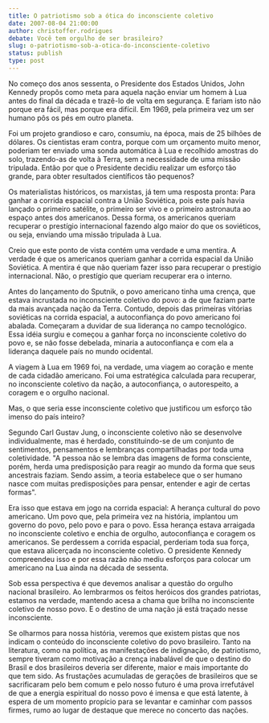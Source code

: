 ```yaml
---
title: O patriotismo sob a ótica do inconsciente coletivo
date: 2007-08-04 21:00:00
author: christoffer.rodrigues
debate: Você tem orgulho de ser brasileiro?
slug: o-patriotismo-sob-a-otica-do-inconsciente-coletivo
status: publish 
type: post
---
```


No começo dos anos sessenta, o Presidente dos Estados Unidos, John Kennedy propôs como meta para aquela nação enviar um homem à Lua antes do final da década e trazê-lo de volta em segurança. E fariam isto não porque era fácil, mas porque era difícil. Em 1969, pela primeira vez um ser humano pôs os pés em outro planeta.  

 Foi um projeto grandioso e caro, consumiu, na época, mais de 25 bilhões de dólares. Os cientistas eram contra, porque com um orçamento muito menor, poderiam ter enviado uma sonda automática à Lua e recolhido amostras do solo, trazendo-as de volta à Terra, sem a necessidade de uma missão tripulada. Então por que o Presidente decidiu realizar um esforço tão grande, para obter resultados científicos tão pequenos?  

 Os materialistas históricos, os marxistas, já tem uma resposta pronta: Para ganhar a corrida espacial contra a União Soviética, pois este país havia lançado o primeiro satélite, o primeiro ser vivo e o primeiro astronauta ao espaço antes dos americanos. Dessa forma, os americanos queriam recuperar o prestígio internacional fazendo algo maior do que os soviéticos, ou seja, enviando uma missão tripulada à Lua.  

 Creio que este ponto de vista contém uma verdade e uma mentira. A verdade é que os americanos queriam ganhar a corrida espacial da União Soviética. A mentira é que não queriam fazer isso para recuperar o prestigio internacional. Não, o prestígio que queriam recuperar era o interno.  

 Antes do lançamento do Sputnik, o povo americano tinha uma crença, que estava incrustada no inconsciente coletivo do povo: a de que faziam parte da mais avançada nação da Terra. Contudo, depois das primeiras vitórias soviéticas na corrida espacial, a autoconfiança do povo americano foi abalada. Começaram a duvidar de sua liderança no campo tecnológico. Essa idéia surgiu e começou a ganhar força no inconsciente coletivo do povo e, se não fosse debelada, minaria a autoconfiança e com ela a liderança daquele país no mundo ocidental.  

 A viagem à Lua em 1969 foi, na verdade, uma viagem ao coração e mente de cada cidadão americano. Foi uma estratégica calculada para recuperar, no inconsciente coletivo da nação, a autoconfiança, o autorespeito, a coragem e o orgulho nacional.  

 Mas, o que seria esse inconsciente coletivo que justificou um esforço tão imenso do país inteiro?  

Segundo Carl Gustav Jung, o inconsciente coletivo não se desenvolve individualmente, mas é herdado, constituindo-se de um conjunto de sentimentos, pensamentos e lembranças compartilhadas por toda uma coletividade. "A pessoa não se lembra das imagens de forma consciente, porém, herda uma predisposição para reagir ao mundo da forma que seus ancestrais faziam. Sendo assim, a teoria estabelece que o ser humano nasce com muitas predisposições para pensar, entender e agir de certas formas".  

 Era isso que estava em jogo na corrida espacial: A herança cultural do povo americano. Um povo que, pela primeira vez na história, implantou um governo do povo, pelo povo e para o povo. Essa herança estava arraigada no inconsciente coletivo e enchia de orgulho, autoconfiança e coragem os americanos. Se perdessem a corrida espacial, perderiam toda sua força, que estava alicerçada no inconsciente coletivo. O presidente Kennedy compreendeu isso e por essa razão não mediu esforços para colocar um americano na Lua ainda na década de sessenta.  

 Sob essa perspectiva é que devemos analisar a questão do orgulho nacional brasileiro. Ao lembrarmos os feitos heróicos dos grandes patriotas, estamos na verdade, mantendo acesa a chama que brilha no inconsciente coletivo de nosso povo. E o destino de uma nação já está traçado nesse inconsciente.  

 Se olharmos para nossa história, veremos que existem pistas que nos indicam o conteúdo do inconsciente coletivo do povo brasileiro. Tanto na literatura, como na política, as manifestações de indignação, de patriotismo, sempre tiveram como motivação a crença inabalável de que o destino do Brasil e dos brasileiros deveria ser diferente, maior e mais importante do que tem sido. As frustações acumuladas de gerações de brasileiros que se sacrificaram pelo bem comum e pelo nosso futuro é uma prova irrefutável de que a energia espiritual do nosso povo é imensa e que está latente, à espera de um momento propício para se levantar e caminhar com passos firmes, rumo ao lugar de destaque que merece no concerto das nações.  

